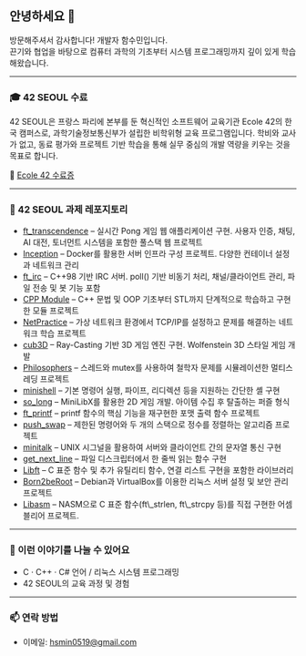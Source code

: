 <!--
**Function-m/Function-m** is a ✨ _special_ ✨ repository because its `README.md` (this file) appears on your GitHub profile.

Here are some ideas to get you started:

- 🔭 I’m currently working on ...
- 🌱 I’m currently learning ...
- 👯 I’m looking to collaborate on ...
- 🤔 I’m looking for help with ...
- 💬 Ask me about ...
- 📫 How to reach me: ...
- 😄 Pronouns: ...
- ⚡ Fun fact: ...
-->

## 안녕하세요 👋


방문해주셔서 감사합니다! 개발자 함수민입니다.  
끈기와 협업을 바탕으로 컴퓨터 과학의 기초부터 시스템 프로그래밍까지 깊이 있게 학습해왔습니다.

---

### 🎓 42 SEOUL 수료

<p>
42 SEOUL은 프랑스 파리에 본부를 둔 혁신적인 소프트웨어 교육기관 Ecole 42의 한국 캠퍼스로, 과학기술정보통신부가 설립한 비학위형 교육 프로그램입니다.  
학비와 교사가 없고, 동료 평가와 프로젝트 기반 학습을 통해 실무 중심의 개발 역량을 키우는 것을 목표로 합니다.  
</p>

📄 [Ecole 42 수료증](42seoul_member_certificate_suham.pdf)

---

### 📁 42 SEOUL 과제 레포지토리

<ul>
  <li><a href="https://github.com/Function-m/Ecole42-ft_transcendence" target="_blank">ft_transcendence</a> – 실시간 Pong 게임 웹 애플리케이션 구현. 사용자 인증, 채팅, AI 대전, 토너먼트 시스템을 포함한 풀스택 웹 프로젝트</li>
  <li><a href="https://github.com/Function-m/Ecole42-Inception" target="_blank">Inception</a> – Docker를 활용한 서버 인프라 구성 프로젝트. 다양한 컨테이너 설정과 네트워크 관리</li>
  <li><a href="https://github.com/Function-m/Ecole42-ft_irc" target="_blank">ft_irc</a> – C++98 기반 IRC 서버. poll() 기반 비동기 처리, 채널/클라이언트 관리, 파일 전송 및 봇 기능 포함</li>
  <li><a href="https://github.com/Function-m/Ecole42-CPP_Module" target="_blank">CPP Module</a> – C++ 문법 및 OOP 기초부터 STL까지 단계적으로 학습하고 구현한 모듈 프로젝트</li>
  <li><a href="https://github.com/Function-m/Ecole42-NetPractice" target="_blank">NetPractice</a> – 가상 네트워크 환경에서 TCP/IP를 설정하고 문제를 해결하는 네트워크 학습 프로젝트</li>
  <li><a href="https://github.com/Function-m/Ecole42-cub3D" target="_blank">cub3D</a> – Ray-Casting 기반 3D 게임 엔진 구현. Wolfenstein 3D 스타일 게임 개발</li>
  <li><a href="https://github.com/Function-m/Ecole42-Philosophers" target="_blank">Philosophers</a> – 스레드와 mutex를 사용하여 철학자 문제를 시뮬레이션한 멀티스레딩 프로젝트</li>
  <li><a href="https://github.com/Function-m/Ecole42-minishell" target="_blank">minishell</a> – 기본 명령어 실행, 파이프, 리디렉션 등을 지원하는 간단한 셸 구현</li>
  <li><a href="https://github.com/Function-m/Ecole42-so_long" target="_blank">so_long</a> – MiniLibX를 활용한 2D 게임 개발. 아이템 수집 후 탈출하는 퍼즐 형식</li>
  <li><a href="https://github.com/Function-m/Ecole42-ft_printf" target="_blank">ft_printf</a> – printf 함수의 핵심 기능을 재구현한 포맷 출력 함수 프로젝트</li>
  <li><a href="https://github.com/Function-m/Ecole42-push_swap" target="_blank">push_swap</a> – 제한된 명령어와 두 개의 스택으로 정수를 정렬하는 알고리즘 프로젝트</li>
  <li><a href="https://github.com/Function-m/Ecole42-minitalk" target="_blank">minitalk</a> – UNIX 시그널을 활용하여 서버와 클라이언트 간의 문자열 통신 구현</li>
  <li><a href="https://github.com/Function-m/Ecole42-get_next_line" target="_blank">get_next_line</a> – 파일 디스크립터에서 한 줄씩 읽는 함수 구현</li>
  <li><a href="https://github.com/Function-m/Ecole42-Libft" target="_blank">Libft</a> – C 표준 함수 및 추가 유틸리티 함수, 연결 리스트 구현을 포함한 라이브러리</li>
  <li><a href="https://github.com/Function-m/Ecole42-Born2beRoot" target="_blank">Born2beRoot</a> – Debian과 VirtualBox를 이용한 리눅스 서버 설정 및 보안 관리 프로젝트</li>
  <li><a href="https://github.com/Function-m/Ecole42-Libasm" target="_blank">Libasm</a> – NASM으로 C 표준 함수(ft\_strlen, ft\_strcpy 등)를 직접 구현한 어셈블리어 프로젝트.</li>
</ul>

---

### 💬 이런 이야기를 나눌 수 있어요

- C · C++ · C# 언어 / 리눅스 시스템 프로그래밍
- 42 SEOUL의 교육 과정 및 경험

---

### 📫 연락 방법

- 이메일: hsmin0519@gmail.com
